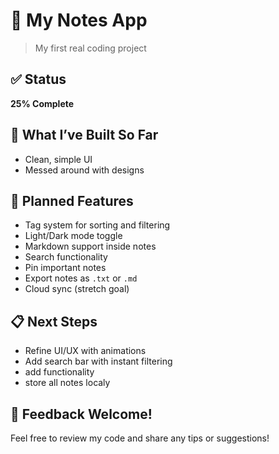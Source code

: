 # 📝 My Notes App
> My first real coding project

## ✅ Status
**25% Complete**

## 🚀 What I’ve Built So Far
- Clean, simple UI 
- Messed around with designs



## 🔮 Planned Features
- Tag system for sorting and filtering
- Light/Dark mode toggle
- Markdown support inside notes
- Search functionality
- Pin important notes
- Export notes as `.txt` or `.md`
- Cloud sync (stretch goal)

## 📋 Next Steps
- Refine UI/UX with animations
- Add search bar with instant filtering
- add functionality
- store all notes localy 

## 🤝 Feedback Welcome!
Feel free to review my code and share any tips or suggestions!
